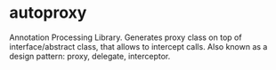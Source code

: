 # autoproxy
Annotation Processing Library. Generates proxy class on top of interface/abstract class, that allows to intercept calls. Also known as a design pattern: proxy, delegate, interceptor.
